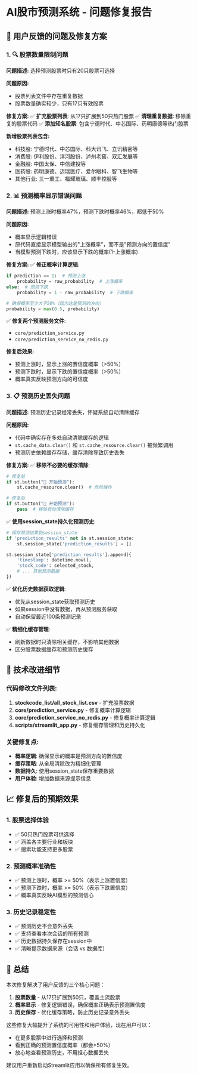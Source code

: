 # AI股市预测系统 - 问题修复报告

## 🎯 用户反馈的问题及修复方案

### 1. 🔍 股票数量限制问题

**问题描述:** 选择预测股票时只有20只股票可选择

**问题原因:** 
- 股票列表文件中存在重复数据
- 股票数量确实较少，只有17只有效股票

**修复方案:**
✅ **扩充股票列表**: 从17只扩展到50只热门股票
✅ **清理重复数据**: 移除重复的股票代码
✅ **添加知名股票**: 包含宁德时代、中芯国际、药明康德等热门股票

**新增股票列表包含:**
- 科技股: 宁德时代、中芯国际、科大讯飞、立讯精密等
- 消费股: 伊利股份、洋河股份、泸州老窖、双汇发展等  
- 金融股: 中国太保、中信建投等
- 医药股: 药明康德、迈瑞医疗、爱尔眼科、智飞生物等
- 其他行业: 三一重工、福耀玻璃、顺丰控股等

### 2. 📊 预测概率显示错误问题

**问题描述:** 预测上涨时概率47%，预测下跌时概率46%，都低于50%

**问题原因:** 
- 概率显示逻辑错误
- 原代码直接显示模型输出的"上涨概率"，而不是"预测方向的置信度"
- 当模型预测下跌时，应该显示下跌的概率(1-上涨概率)

**修复方案:**
✅ **修正概率计算逻辑**: 
```python
if prediction == 1:  # 预测上涨
    probability = raw_probability  # 上涨概率
else:  # 预测下跌  
    probability = 1 - raw_probability  # 下跌概率

# 确保概率至少大于50%（因为这是预测的方向）
probability = max(0.5, probability)
```

✅ **修复两个预测服务文件**:
- `core/prediction_service.py` 
- `core/prediction_service_no_redis.py`

**修复后效果:**
- 预测上涨时，显示上涨的置信度概率（>50%）
- 预测下跌时，显示下跌的置信度概率（>50%）
- 概率真实反映预测方向的可信度

### 3. 📋 预测历史丢失问题

**问题描述:** 预测历史记录经常丢失，怀疑系统自动清除缓存

**问题原因:**
- 代码中确实存在多处自动清除缓存的逻辑
- `st.cache_data.clear()` 和 `st.cache_resource.clear()` 被频繁调用
- 预测历史依赖缓存存储，缓存清除导致历史丢失

**修复方案:**
✅ **移除不必要的缓存清除**:
```python
# 修复前
if st.button("🔮 开始预测"):
    st.cache_resource.clear()  # 危险操作

# 修复后  
if st.button("🔮 开始预测"):
    pass  # 移除自动清除缓存
```

✅ **使用session_state持久化预测历史**:
```python
# 保存预测结果到session_state
if 'prediction_results' not in st.session_state:
    st.session_state['prediction_results'] = []

st.session_state['prediction_results'].append({
    'timestamp': datetime.now(),
    'stock_code': selected_stock,
    # ... 其他预测数据
})
```

✅ **优化历史数据获取逻辑**:
- 优先从session_state获取预测历史
- 如果session中没有数据，再从预测服务获取
- 自动保留最近100条预测记录

✅ **精细化缓存管理**:
- 刷新数据时只清除相关缓存，不影响其他数据
- 区分股票数据缓存和预测历史缓存

## 🔧 技术改进细节

### 代码修改文件列表:
1. **stockcode_list/all_stock_list.csv** - 扩充股票数据
2. **core/prediction_service.py** - 修复概率计算逻辑  
3. **core/prediction_service_no_redis.py** - 修复概率计算逻辑
4. **scripts/streamlit_app.py** - 修复缓存管理和历史持久化

### 关键修复点:
- **概率逻辑**: 确保显示的概率是预测方向的置信度
- **缓存策略**: 从全局清除改为精细化管理
- **数据持久**: 使用session_state保存重要数据
- **用户体验**: 增加数据来源提示信息

## 📈 修复后的预期效果

### 1. 股票选择体验
- ✅ 50只热门股票可供选择
- ✅ 涵盖各主要行业和板块
- ✅ 搜索功能支持更多股票

### 2. 预测概率准确性  
- ✅ 预测上涨时，概率 >= 50%（表示上涨置信度）
- ✅ 预测下跌时，概率 >= 50%（表示下跌置信度）
- ✅ 概率真实反映AI模型的预测信心

### 3. 历史记录稳定性
- ✅ 预测历史不会意外丢失
- ✅ 支持查看本次会话的所有预测
- ✅ 历史数据持久保存在session中
- ✅ 清晰提示数据来源（会话 vs 数据库）

## 🎉 总结

本次修复解决了用户反馈的三个核心问题：

1. **股票数量** - 从17只扩展到50只，覆盖主流股票
2. **概率显示** - 修复逻辑错误，确保概率正确表示预测置信度  
3. **历史保存** - 优化缓存策略，防止历史记录意外丢失

这些修复大幅提升了系统的可用性和用户体验，现在用户可以：
- 在更多股票中进行选择和预测
- 看到正确的预测置信度概率（都会>50%）
- 放心地查看预测历史，不用担心数据丢失

建议用户重新启动Streamlit应用以确保所有修复生效。